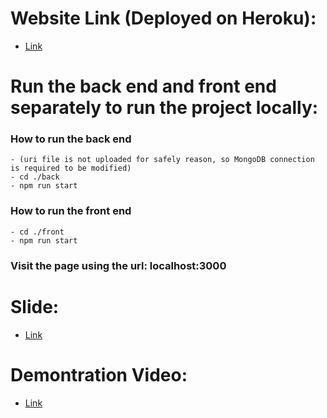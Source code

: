 # Website Link (Deployed on Heroku):
  - [Link](https://health-manager-project3.herokuapp.com/)

# Run the back end and front end separately to run the project locally:
  ### How to run the back end
    - (uri file is not uploaded for safely reason, so MongoDB connection is required to be modified)
    - cd ./back
    - npm run start
  ### How to run the front end
    - cd ./front
    - npm run start
  ### Visit the page using the url: localhost:3000

# Slide:
  - [Link](https://docs.google.com/presentation/d/1og3y_dVyThPHd5B_x0bt6AuC9UROvS3RqOqrtM-Wchk/edit?usp=sharing)

# Demontration Video:
  - [Link](https://youtu.be/_TAeEvPk3M4)
